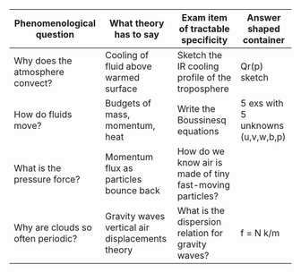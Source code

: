 | Phenomenological question  | What theory has to say  | Exam item of tractable specificity | Answer shaped container | 
| ------------- | ------------- |  ------------- | ------------- |
| Why does the atmosphere convect?  | Cooling of fluid above warmed surface  | Sketch the IR cooling profile of the troposphere | Qr(p) sketch |
| How do fluids move? | Budgets of mass, momentum, heat | Write the Boussinesq equations | 5 exs with 5 unknowns (u,v,w,b,p) | 
| What is the pressure force? | Momentum flux as particles bounce back | How do we know air is made of tiny fast-moving particles? |  | 
| Why are clouds so often periodic?  | Gravity waves vertical air displacements theory  |  What is the dispersion relation for gravity waves? | f = N k/m |
